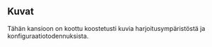 ## Kuvat

Tähän kansioon on koottu koostetusti kuvia harjoitusympäristöstä ja konfiguraatiotodennuksista.
